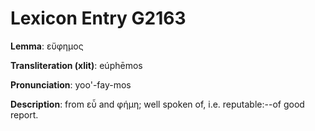 # Lexicon Entry G2163

**Lemma**: εὔφημος

**Transliteration (xlit)**: eúphēmos

**Pronunciation**: yoo'-fay-mos

**Description**:
from εὖ and φήμη; well spoken of, i.e. reputable:--of good report.
